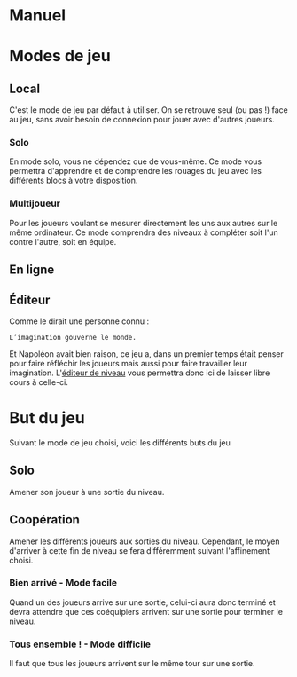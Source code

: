 # Manuel #


# Modes de jeu #

## Local ##
C'est le mode de jeu par défaut à utiliser.
On se retrouve seul (ou pas !) face au jeu, sans avoir besoin de connexion pour jouer avec d'autres joueurs.

### Solo ###
En mode solo, vous ne dépendez que de vous-même.
Ce mode vous permettra d'apprendre et de comprendre les rouages du jeu avec les différents blocs à votre disposition.

### Multijoueur ###
Pour les joueurs voulant se mesurer directement les uns aux autres sur le même ordinateur. Ce mode comprendra des niveaux à compléter soit l'un contre l'autre, soit en équipe.

## En ligne ##

## Éditeur ##
Comme le dirait une personne connu :
```
L’imagination gouverne le monde.
```
Et Napoléon avait bien raison, ce jeu a, dans un premier temps était penser pour faire réfléchir les joueurs mais aussi pour faire travailler leur imagination. L'[éditeur de niveau](Editeur.md) vous permettra donc ici de laisser libre cours à celle-ci.

# But du jeu #
Suivant le mode de jeu choisi, voici les différents buts du jeu
## Solo ##
Amener son joueur à une sortie du niveau.
## Coopération ##
Amener les différents joueurs aux sorties du niveau. Cependant, le moyen d'arriver à cette fin de niveau se fera différemment suivant l'affinement choisi.
### Bien arrivé - Mode facile ###
Quand un des joueurs arrive sur une sortie, celui-ci aura donc terminé et devra attendre que ces coéquipiers arrivent sur une sortie pour terminer le niveau.
### Tous ensemble ! - Mode difficile ###
Il faut que tous les joueurs arrivent sur le même tour sur une sortie.